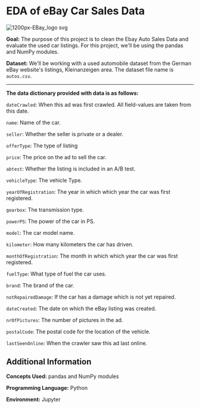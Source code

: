# EDA of eBay Car Sales Data

![1200px-EBay_logo svg](https://user-images.githubusercontent.com/88107066/217976464-255da835-2b63-4c93-8603-6c515d5c2ae9.png)

**Goal:** The purpose of this project is to clean the Ebay Auto Sales Data and evaluate the used car listings. For this project, we'll be using the pandas and NumPy modules.

**Dataset:** We'll be working with a used automobile dataset from the German eBay website's listings, Kleinanzeigen area. The dataset file name is ```autos.csv```. 

----------
**The data dictionary provided with data is as follows:**

```dateCrawled```: When this ad was first crawled. All field-values are taken from this date.

```name```: Name of the car.

```seller```: Whether the seller is private or a dealer.

```offerType```: The type of listing

```price```: The price on the ad to sell the car.

```abtest```: Whether the listing is included in an A/B test.

```vehicleType```: The vehicle Type.

```yearOfRegistration```: The year in which which year the car was first registered.

```gearbox```: The transmission type.

```powerPS```: The power of the car in PS.

```model```: The car model name.

```kilometer```: How many kilometers the car has driven.

```monthOfRegistration```: The month in which which year the car was first registered.

```fuelType```: What type of fuel the car uses.

```brand```: The brand of the car.

```notRepairedDamage```: If the car has a damage which is not yet repaired.

```dateCreated```: The date on which the eBay listing was created.

```nrOfPictures```: The number of pictures in the ad.

```postalCode```: The postal code for the location of the vehicle.

```lastSeenOnline```: When the crawler saw this ad last online.

## Additional Information

**Concepts Used:** pandas and NumPy modules

**Programming Language:** Python

**Environment:** Jupyter

